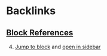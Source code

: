 
# Backlinks
## [Block References](<Block References.md>)
4. [Jump to block](<Jump to block.md>) and [open in sidebar](<open in sidebar.md>)

